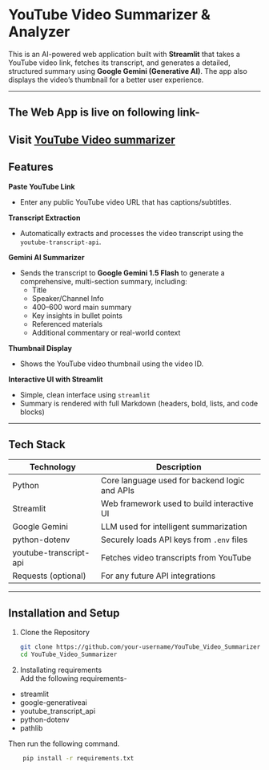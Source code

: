 # YouTube Video Summarizer & Analyzer

This is an AI-powered web application built with **Streamlit** that takes a YouTube video link, fetches its transcript, and generates a detailed, structured summary using **Google Gemini (Generative AI)**. The app also displays the video’s thumbnail for a better user experience.

---
## The Web App is live on following link-  
Visit [YouTube Video summarizer](https://youtubevideosummarizerapp.streamlit.app/) 
---

## Features

**Paste YouTube Link**  
- Enter any public YouTube video URL that has captions/subtitles.

**Transcript Extraction**  
- Automatically extracts and processes the video transcript using the `youtube-transcript-api`.

**Gemini AI Summarizer**  
- Sends the transcript to **Google Gemini 1.5 Flash** to generate a comprehensive, multi-section summary, including:
  - Title
  - Speaker/Channel Info
  - 400–600 word main summary
  - Key insights in bullet points
  - Referenced materials
  - Additional commentary or real-world context

**Thumbnail Display**  
- Shows the YouTube video thumbnail using the video ID.

**Interactive UI with Streamlit**  
- Simple, clean interface using `streamlit`
- Summary is rendered with full Markdown (headers, bold, lists, and code blocks)

---

## Tech Stack

| Technology         | Description                                           |
|--------------------|-------------------------------------------------------|
| Python             | Core language used for backend logic and APIs        |
| Streamlit          | Web framework used to build interactive UI           |
| Google Gemini      | LLM used for intelligent summarization               |
| python-dotenv      | Securely loads API keys from `.env` files            |
| youtube-transcript-api | Fetches video transcripts from YouTube         |
| Requests (optional)| For any future API integrations                      |

---

## Installation and Setup

1. Clone the Repository
   ```bash
   git clone https://github.com/your-username/YouTube_Video_Summarizer.git
   cd YouTube_Video_Summarizer
   
2. Installating requirements  
Add the following requirements-
- streamlit
- google-generativeai
- youtube_transcript_api
- python-dotenv
- pathlib

Then run the following command.
 ```bash
     pip install -r requirements.txt


